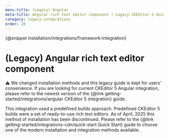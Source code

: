 ```yaml
---
menu-title: (Legacy) Angular
meta-title: Angular rich text editor component | Legacy CKEditor 5 documentation
category: legacy-integrations
order: 20
---
```


{@snippet installation/integrations/framework-integration}

# (Legacy) Angular rich text editor component

<info-box warning>
	⚠️  We changed installation methods and this legacy guide is kept for users' convenience. If you are looking for current CKEditor 5 Angular integration, please refer to the newest version of the {@link getting-started/integrations/angular CKEditor&nbsp;5 integration} guide.
</info-box>

This integration used a predefined builds approach. Predefined CKEditor&nbsp;5 builds were a set of ready-to-use rich text editors. As of April, 2025 this method of installation has been discontinued. Please refer to the {@link getting-started/integrations-cdn/quick-start Quick Start} guide to choose one of the modern installation and integration methods available.

